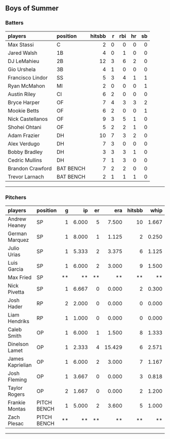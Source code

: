 ## Boys of Summer

### Batters

 
|players          |position  | hitsbb|  r| rbi| hr| sb| 
|:----------------|:---------|------:|--:|---:|--:|--:| 
|Max Stassi       |C         |      2|  0|   0|  0|  0| 
|Jared Walsh      |1B        |      4|  0|   1|  0|  0| 
|DJ LeMahieu      |2B        |     12|  3|   6|  2|  0| 
|Gio Urshela      |3B        |      4|  1|   0|  0|  0| 
|Francisco Lindor |SS        |      5|  3|   4|  1|  1| 
|Ryan McMahon     |MI        |      2|  0|   0|  0|  1| 
|Austin Riley     |CI        |      6|  2|   0|  0|  0| 
|Bryce Harper     |OF        |      7|  4|   3|  3|  2| 
|Mookie Betts     |OF        |      6|  2|   0|  0|  1| 
|Nick Castellanos |OF        |      9|  3|   5|  1|  0| 
|Shohei Ohtani    |OF        |      5|  2|   2|  1|  0| 
|Adam Frazier     |DH        |     10|  7|   3|  2|  0| 
|Alex Verdugo     |DH        |      7|  3|   0|  0|  0| 
|Bobby Bradley    |DH        |      3|  3|   3|  1|  0| 
|Cedric Mullins   |DH        |      7|  1|   3|  0|  0| 
|Brandon Crawford |BAT BENCH |      7|  2|   2|  0|  0| 
|Trevor Larnach   |BAT BENCH |      2|  1|   1|  1|  0| 

* * *

### Pitchers

 
|players          |position    |  g|    ip| er|    era| hitsbb|  whip| so|  w| sv| 
|:----------------|:-----------|--:|-----:|--:|------:|------:|-----:|--:|--:|--:| 
|Andrew Heaney    |SP          |  1| 6.000|  5|  7.500|     10| 1.667| 10|  0|  0| 
|German Marquez   |SP          |  1| 8.000|  1|  1.125|      2| 0.250|  7|  1|  0| 
|Julio Urias      |SP          |  1| 5.333|  2|  3.375|      6| 1.125| 12|  0|  0| 
|Luis Garcia      |SP          |  1| 6.000|  2|  3.000|      9| 1.500|  5|  1|  0| 
|Max Fried        |SP          | **|    **| **|     **|     **|    **| **| **| **| 
|Nick Pivetta     |SP          |  1| 6.667|  0|  0.000|      2| 0.300|  8|  0|  0| 
|Josh Hader       |RP          |  2| 2.000|  0|  0.000|      0| 0.000|  3|  0|  1| 
|Liam Hendriks    |RP          |  1| 1.000|  0|  0.000|      0| 0.000|  1|  0|  1| 
|Caleb Smith      |OP          |  1| 6.000|  1|  1.500|      8| 1.333|  6|  0|  0| 
|Dinelson Lamet   |OP          |  1| 2.333|  4| 15.429|      6| 2.571|  1|  0|  0| 
|James Kaprielian |OP          |  1| 6.000|  2|  3.000|      7| 1.167|  4|  0|  0| 
|Josh Fleming     |OP          |  1| 3.667|  0|  0.000|      3| 0.818|  2|  0|  0| 
|Taylor Rogers    |OP          |  2| 1.667|  0|  0.000|      2| 1.200|  0|  0|  0| 
|Frankie Montas   |PITCH BENCH |  1| 5.000|  2|  3.600|      5| 1.000|  5|  0|  0| 
|Zach Plesac      |PITCH BENCH | **|    **| **|     **|     **|    **| **| **| **| 


* * *


